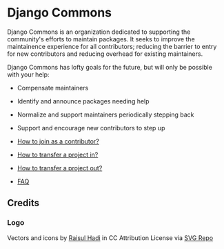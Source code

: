 # Django Commons

Django Commons is an organization dedicated to supporting the
community's efforts to maintain packages. It seeks to improve the
maintainence experience for all contributors; reducing the barrier
to entry for new contributors and reducing overhead for existing
maintainers.

Django Commons has lofty goals for the future, but will only be
possible with your help:

- Compensate maintainers
- Identify and announce packages needing help
- Normalize and support maintainers periodically stepping back
- Support and encourage new contributors to step up

- [How to join as a contributor?](https://github.com/django-commons/membership/blob/main/README.md#how-to-join-as-a-contributor)
- [How to transfer a project in?](https://github.com/django-commons/membership/blob/main/README.md#how-to-transfer-a-project-in)
- [How to transfer a project out?](https://github.com/django-commons/membership/blob/main/README.md#how-to-transfer-a-project-out)
- [FAQ](https://github.com/django-commons/membership/blob/main/README.md#faq)

## Credits

### Logo

Vectors and icons by [Raisul Hadi](https://dribbble.com/Broc_Simp?ref=svgrepo.com) in CC Attribution License via [SVG Repo](https://www.svgrepo.com/)

